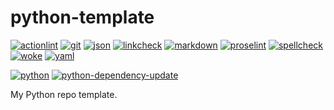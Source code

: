 # python-template

[![actionlint](https://github.com/salve-mundi-exempla/python-template/actions/workflows/actionlint.yaml/badge.svg?branch=main)](https://github.com/salve-mundi-exempla/python-template/actions/workflows/actionlint.yaml)
[![git](https://github.com/salve-mundi-exempla/python-template/actions/workflows/git.yaml/badge.svg?branch=main)](https://github.com/salve-mundi-exempla/python-template/actions/workflows/git.yaml)
[![json](https://github.com/salve-mundi-exempla/python-template/actions/workflows/json.yaml/badge.svg?branch=main)](https://github.com/salve-mundi-exempla/python-template/actions/workflows/json.yaml)
[![linkcheck](https://github.com/salve-mundi-exempla/python-template/actions/workflows/linkcheck.yaml/badge.svg?branch=main)](https://github.com/salve-mundi-exempla/python-template/actions/workflows/linkcheck.yaml)
[![markdown](https://github.com/salve-mundi-exempla/python-template/actions/workflows/markdown.yaml/badge.svg?branch=main)](https://github.com/salve-mundi-exempla/python-template/actions/workflows/markdown.yaml)
[![proselint](https://github.com/salve-mundi-exempla/python-template/actions/workflows/proselint.yaml/badge.svg?branch=main)](https://github.com/salve-mundi-exempla/python-template/actions/workflows/proselint.yaml)
[![spellcheck](https://github.com/salve-mundi-exempla/python-template/actions/workflows/spellcheck.yaml/badge.svg?branch=main)](https://github.com/salve-mundi-exempla/python-template/actions/workflows/spellcheck.yaml)
[![woke](https://github.com/salve-mundi-exempla/python-template/actions/workflows/woke.yaml/badge.svg?branch=main)](https://github.com/salve-mundi-exempla/python-template/actions/workflows/woke.yaml)
[![yaml](https://github.com/salve-mundi-exempla/python-template/actions/workflows/yaml.yaml/badge.svg?branch=main)](https://github.com/salve-mundi-exempla/python-template/actions/workflows/yaml.yaml)

[![python](https://github.com/salve-mundi-exempla/python-template/actions/workflows/python.yaml/badge.svg?branch=main)](https://github.com/salve-mundi-exempla/python-template/actions/workflows/python.yaml)
[![python-dependency-update](https://github.com/salve-mundi-exempla/python-template/actions/workflows/python-dependency-update.yaml/badge.svg?branch=main)](https://github.com/salve-mundi-exempla/python-template/actions/workflows/python-dependency-update.yaml)

My Python repo template.
